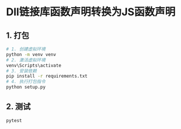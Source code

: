 Dll链接库函数声明转换为JS函数声明
===================
## 1. 打包
```bash
# 1. 创建虚拟环境
python -m venv venv
# 2. 激活虚拟环境
venv\Scripts\activate
# 3. 安装依赖
pip install -r requirements.txt
# 4. 执行打包指令
python setup.py
```

## 2. 测试
```bash
pytest
```